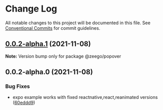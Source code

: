 # Change Log

All notable changes to this project will be documented in this file.
See [Conventional Commits](https://conventionalcommits.org) for commit guidelines.

## [0.0.2-alpha.1](https://github.com/nandorojo/zeeg/compare/v0.0.2-alpha.0...v0.0.2-alpha.1) (2021-11-08)

**Note:** Version bump only for package @zeego/popover

## 0.0.2-alpha.0 (2021-11-08)

### Bug Fixes

- expo example works with fixed reactnative,react,reanimated versions ([60eddd9](https://github.com/nandorojo/zeeg/commit/60eddd9dec54ca13fb775e45a01ce8fcb1998715))
